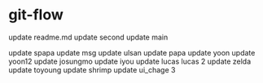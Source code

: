 # git-flow

update readme.md
update second
update main

update spapa
update msg
update ulsan
update papa
update yoon
update yoon12
update josungmo
update iyou
update lucas
lucas 2
update zelda
update toyoung
update shrimp
update ui_chage 3


